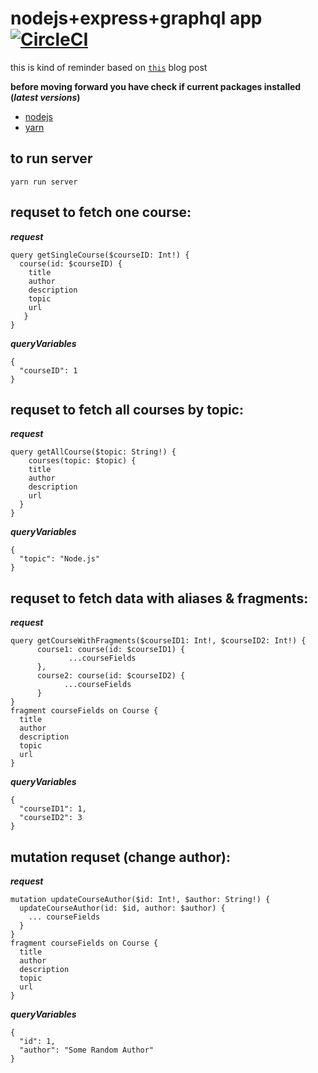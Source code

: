 # nodejs+express+graphql app [![CircleCI](https://circleci.com/gh/eidicon/nodejs-graphql/tree/master.svg?style=svg)](https://circleci.com/gh/eidicon/nodejs-graphql/tree/master)
this is kind of reminder based on [`this`][1] blog post 

**before moving forward you have check if current packages installed (_latest versions_)**
- [nodejs][3]
- [yarn][4]

## to run server
```
yarn run server
``` 

## requset to fetch one course:
***request***
```
query getSingleCourse($courseID: Int!) {
  course(id: $courseID) {
    title
    author
    description
    topic
    url
   }
}
```
***queryVariables***
```
{
  "courseID": 1
}
```

## requset to fetch all courses by topic:
***request***
```
query getAllCourse($topic: String!) {
	courses(topic: $topic) {
  	title
    author
    description
    url
  }
}
```
***queryVariables***
```
{
  "topic": "Node.js"
}
```
## requset to fetch data with aliases & fragments:
***request***
```
query getCourseWithFragments($courseID1: Int!, $courseID2: Int!) {
      course1: course(id: $courseID1) {
             ...courseFields
      },
      course2: course(id: $courseID2) {
            ...courseFields
      } 
}
fragment courseFields on Course {
  title
  author
  description
  topic
  url
}
```
***queryVariables***
```
{
  "courseID1": 1,
  "courseID2": 3
}
```
## mutation requset (change author):
***request***
```
mutation updateCourseAuthor($id: Int!, $author: String!) {
  updateCourseAuthor(id: $id, author: $author) {
    ... courseFields
  }
}
fragment courseFields on Course {
  title
  author
  description
  topic
  url
}
```
***queryVariables***
```
{
  "id": 1,
  "author": "Some Random Author"
}
```


[1]: https://medium.com/codingthesmartway-com-blog/creating-a-graphql-server-with-node-js-and-express-f6dddc5320e1
[3]: https://nodejs.org/en/download/
[4]: https://yarnpkg.com/en/docs/install